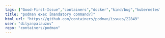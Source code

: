 ```yaml
---
tags: ["Good-First-Issue","containers","docker","kind/bug","kubernetes","linux","oci","stale-issue"]
title: "podman exec [mandatory command?]"
html_url: "https://github.com/containers/podman/issues/22849"
user: "dilyanpalauzov"
repo: "containers/podman"
---
```


